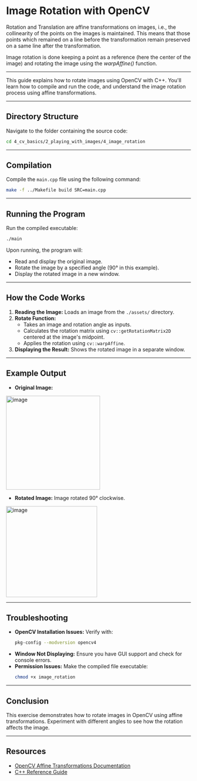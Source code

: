 # Image Rotation with OpenCV

Rotation and Translation are affine transformations on images, i.e., the collinearity of the points on the images is maintained. This means that those points which remained on a line before the transformation remain preserved on a same line after the transformation.

Image rotation is done keeping a point as a reference (here the center of the image) and rotating the image using the *warpAffine()* function.

---

This guide explains how to rotate images using OpenCV with C++. You'll learn how to compile and run the code, and understand the image rotation process using affine transformations.

---

## Directory Structure
Navigate to the folder containing the source code:

```bash
cd 4_cv_basics/2_playing_with_images/4_image_rotation
```

---

## Compilation
Compile the `main.cpp` file using the following command:

```bash
make -f ../Makefile build SRC=main.cpp  
```

---

## Running the Program
Run the compiled executable:

```bash
./main
```

Upon running, the program will:
- Read and display the original image.
- Rotate the image by a specified angle (90° in this example).
- Display the rotated image in a new window.

---

## How the Code Works
1. **Reading the Image:** Loads an image from the `./assets/` directory.
2. **Rotate Function:**  
   - Takes an image and rotation angle as inputs.  
   - Calculates the rotation matrix using `cv::getRotationMatrix2D` centered at the image's midpoint.  
   - Applies the rotation using `cv::warpAffine`.  
3. **Displaying the Result:** Shows the rotated image in a separate window.

---

## Example Output
- **Original Image:** 

<img width="256" alt="image" src="https://github.com/user-attachments/assets/943a3582-3043-44ee-b967-193d688952a7" />



- **Rotated Image:** Image rotated 90° clockwise.

<img width="248" alt="image" src="https://github.com/user-attachments/assets/6c6480d2-5083-49c9-8c85-032268bd774b" />

---

## Troubleshooting

- **OpenCV Installation Issues:** Verify with:
  ```bash
  pkg-config --modversion opencv4
  ```
- **Window Not Displaying:** Ensure you have GUI support and check for console errors.
- **Permission Issues:** Make the compiled file executable:
  ```bash
  chmod +x image_rotation
  ```

---

## Conclusion
This exercise demonstrates how to rotate images in OpenCV using affine transformations. Experiment with different angles to see how the rotation affects the image.

---

## Resources
- [OpenCV Affine Transformations Documentation](https://docs.opencv.org/)
- [C++ Reference Guide](https://en.cppreference.com/)
